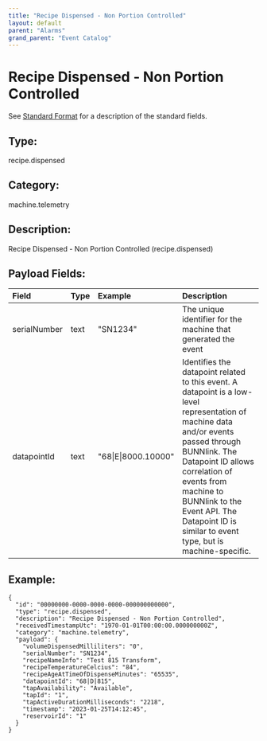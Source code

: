```yaml
---
title: "Recipe Dispensed - Non Portion Controlled"
layout: default
parent: "Alarms"
grand_parent: "Event Catalog"
---
```


# Recipe Dispensed - Non Portion Controlled

See [Standard Format](/event-subscriptions/event-format) for a description of the standard fields.

## Type:

recipe.dispensed

## Category:

machine.telemetry

## Description: 

Recipe Dispensed - Non Portion Controlled (recipe.dispensed)

## Payload Fields:

| Field | Type | Example | Description |
|:------|:-----|:--------|:------------|
| serialNumber | text | "SN1234" | The unique identifier for the machine that generated the event |
| datapointId | text | "68\|E\|8000.10000" | Identifies the datapoint related to this event. A datapoint is a low-level representation of machine data and/or events passed through BUNNlink. The Datapoint ID allows correlation of events from machine to BUNNlink to the Event API. The Datapoint ID is similar to event type, but is machine-specific. |

## Example:

```
{
  "id": "00000000-0000-0000-0000-000000000000",
  "type": "recipe.dispensed",
  "description": "Recipe Dispensed - Non Portion Controlled",
  "receivedTimestampUtc": "1970-01-01T00:00:00.000000000Z",
  "category": "machine.telemetry",
  "payload": {
    "volumeDispensedMilliliters": "0",
    "serialNumber": "SN1234",
    "recipeNameInfo": "Test 815 Transform",
    "recipeTemperatureCelcius": "84",
    "recipeAgeAtTimeOfDispenseMinutes": "65535",
    "datapointId": "68|D|815",
    "tapAvailability": "Available",
    "tapId": "1",
    "tapActiveDurationMilliseconds": "2218",
    "timestamp": "2023-01-25T14:12:45",
    "reservoirId": "1"
  }
}
```

